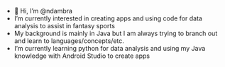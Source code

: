 - 👋 Hi, I’m @ndambra
-  I’m currently interested in creating apps and using code for data analysis to assist in fantasy sports
-  My background is mainly in Java but I am always trying to branch out and learn to languages/concepts/etc.
-  I’m currently learning python for data analysis and using my Java knowledge with Android Studio to create apps



<!---
ndambra/ndambra is a ✨ special ✨ repository because its `README.md` (this file) appears on your GitHub profile.
You can click the Preview link to take a look at your changes.
--->
